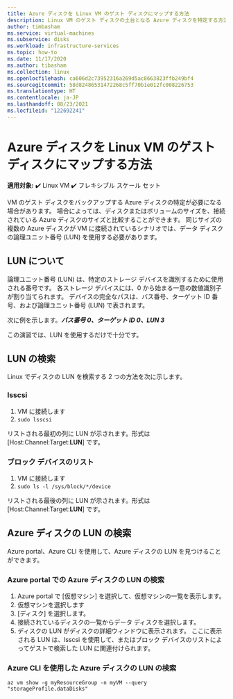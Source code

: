 ```yaml
---
title: Azure ディスクを Linux VM のゲスト ディスクにマップする方法
description: Linux VM のゲスト ディスクの土台となる Azure ディスクを特定する方法を説明します。
author: timbasham
ms.service: virtual-machines
ms.subservice: disks
ms.workload: infrastructure-services
ms.topic: how-to
ms.date: 11/17/2020
ms.author: tibasham
ms.collection: linux
ms.openlocfilehash: ca606d2c73952316a269d5ac8663823ffb249bf4
ms.sourcegitcommit: 58d82486531472268c5ff70b1e012fc008226753
ms.translationtype: HT
ms.contentlocale: ja-JP
ms.lasthandoff: 08/23/2021
ms.locfileid: "122692241"
---
```

# <a name="how-to-map-azure-disks-to-linux-vm-guest-disks"></a>Azure ディスクを Linux VM のゲスト ディスクにマップする方法

**適用対象:** :heavy_check_mark: Linux VM :heavy_check_mark: フレキシブル スケール セット 

VM のゲスト ディスクをバックアップする Azure ディスクの特定が必要になる場合があります。 場合によっては、ディスクまたはボリュームのサイズを、接続されている Azure ディスクのサイズと比較することができます。 同じサイズの複数の Azure ディスクが VM に接続されているシナリオでは、データ ディスクの論理ユニット番号 (LUN) を使用する必要があります。 

## <a name="what-is-a-lun"></a>LUN について

論理ユニット番号 (LUN) は、特定のストレージ デバイスを識別するために使用される番号です。 各ストレージ デバイスには、0 から始まる一意の数値識別子が割り当てられます。 デバイスの完全なパスは、バス番号、ターゲット ID 番号、および論理ユニット番号 (LUN) で表されます。 

次に例を示します。***バス番号 0、ターゲット ID 0、LUN 3***

この演習では、LUN を使用するだけで十分です。

## <a name="finding-the-lun"></a>LUN の検索

Linux でディスクの LUN を検索する 2 つの方法を次に示します。

### <a name="lsscsi"></a>lsscsi

1. VM に接続します
1. `sudo lsscsi`

リストされる最初の列に LUN が示されます。形式は [Host:Channel:Target:**LUN**] です。

### <a name="listing-block-devices"></a>ブロック デバイスのリスト

1. VM に接続します
1. `sudo ls -l /sys/block/*/device`

リストされる最後の列に LUN が示されます。形式は [Host:Channel:Target:**LUN**] です。

## <a name="finding-the-lun-for-the-azure-disks"></a>Azure ディスクの LUN の検索

Azure portal、Azure CLI を使用して、Azure ディスクの LUN を見つけることができます。

### <a name="finding-an-azure-disks-lun-in-the-azure-portal"></a>Azure portal での Azure ディスクの LUN の検索

1. Azure portal で [仮想マシン] を選択して、仮想マシンの一覧を表示します。
1. 仮想マシンを選択します
1. [ディスク] を選択します。
1. 接続されているディスクの一覧からデータ ディスクを選択します。
1. ディスクの LUN がディスクの詳細ウィンドウに表示されます。 ここに表示される LUN は、lsscsi を使用して、またはブロック デバイスのリストによってゲストで検索した LUN に関連付けられます。

### <a name="finding-an-azure-disks-lun-using-azure-cli"></a>Azure CLI を使用した Azure ディスクの LUN の検索

```azurecli-interactive
az vm show -g myResourceGroup -n myVM --query "storageProfile.dataDisks"
```

